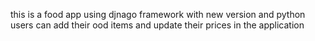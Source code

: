 this is a food app using djnago framework with new version and python 
users can add their ood items and update their prices in the application
